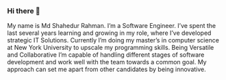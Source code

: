 ### Hi there 👋

My name is Md Shahedur Rahman. I’m a Software Engineer. I’ve spent the last several years learning and growing in my role, where I’ve developed strategic IT Solutions. Currently I’m doing my master’s in computer science at New York University to upscale my programming skills. Being Versatile and Collaborative I’m capable of handling different stages of software development and work well with the team towards a common goal. My approach can set me apart from other candidates by being innovative.

